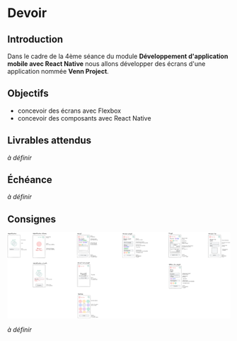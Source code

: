 # Devoir

## Introduction

Dans le cadre de la 4ème séance du module **Développement d'application mobile avec React Native** nous allons développer des écrans d'une application nommée **Venn Project**.

## Objectifs

- concevoir des écrans avec Flexbox
- concevoir des composants avec React Native

## Livrables attendus

_à définir_

## Échéance

_à définir_

## Consignes

![MAQUETTES](MAQUETTES.png)

_à définir_
